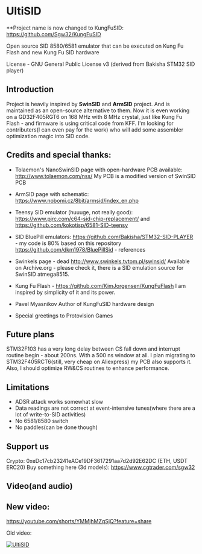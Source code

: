 # UltiSID

**Project name is now changed to KungFuSID:
https://github.com/Sgw32/KungFuSID

Open source SID 8580/6581 emulator that can be executed on Kung Fu Flash and new Kung Fu SID hardware

License - GNU General Public License v3 (derived from Bakisha STM32 SID player)

## Introduction

Project is heavily inspired by __SwinSID__ and __ArmSID__ project. And is maintained as an open-source alternative to them.
Now it is even working on a GD32F405RGT6 on 168 MHz with 8 MHz crystal, just like Kung Fu Flash - and firmware is using critical code from KFF. 
I'm looking for contributers(I can even pay for the work) who will add some assembler optimization magic into SID code. 

## Credits and special thanks:

* Tolaemon's NanoSwinSID page with open-hardware PCB available: http://www.tolaemon.com/nss/ 
My PCB is a modified version of SwinSID PCB

* ArmSID page with schematic: https://www.nobomi.cz/8bit/armsid/index_en.php
* Teensy SID emulator (huuuge, not really good): https://www.pjrc.com/c64-sid-chip-replacement/ and https://github.com/kokotisp/6581-SID-teensy
* SID BluePill emulators:
https://github.com/Bakisha/STM32-SID-PLAYER - my code is 80% based on this repository
https://github.com/dkm1978/BluePillSid - references
* Swinkels page - dead http://www.swinkels.tvtom.pl/swinsid/
Available on Archive.org - please check it, there is a SID emulation source for SwinSID atmega8515.
* Kung Fu Flash - https://github.com/KimJorgensen/KungFuFlash
I am inspired by simplicity of it and its power. 
* Pavel Myasnikov
Author of KungFuSID hardware design 
* Special greetings to Protovision Games

## Future plans

STM32F103 has a very long delay between CS fall down and interrupt routine begin - about 200ns. With a 500 ns window at all. 
I plan migrating to STM32F405RCT6(still, very cheap on Aliexpress) my PCB also supports it. Also, I should optimize RW&CS routines to enhance performance.

## Limitations

* ADSR attack works somewhat slow
* Data readings are not correct at event-intensive tunes(where there are a lot of write-to-SID activities)
* No 6581/8580 switch
* No paddles(can be done though)

## Support us

Crypto: 
0xeDc17cb23241eACe19DF3617291aa7d2d92E62DC (ETH, USDT ERC20)
Buy something here (3d models):
https://www.cgtrader.com/sgw32

## Video(and audio) 

## New video:
https://youtube.com/shorts/YMMjhMZqSjQ?feature=share

Old video:

[![UltiSID](https://img.youtube.com/vi/_ROxem-S0Jo/0.jpg)](https://www.youtube.com/watch?v=_ROxem-S0Jo)

